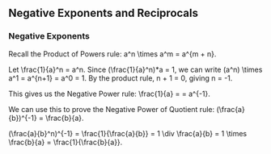 Negative Exponents and Reciprocals
-------

### Negative Exponents

Recall the Product of Powers rule: a^n \times a^m = a^{m + n}.

Let \frac{1}{a}^n = a^n. Since (\frac{1}{a}^n)*a = 1, we can write (a^n) \times a^1 = a^{n+1} = a^0 = 1. By the product rule, n + 1 = 0, giving n = -1. 

This gives us the Negative Power rule: \frac{1}{a} = = a^{-1}.

We can use this to prove the Negative Power of Quotient rule: (\frac{a}{b})^{-1} = \frac{b}{a}.

(\frac{a}{b}^n)^{-1} = \frac{1}{\frac{a}{b}} = 1 \div \frac{a}{b} = 1 \times \frac{b}{a} = \frac{1}{\frac{b}{a}}.